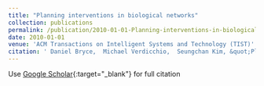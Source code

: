 ```yaml
---
title: "Planning interventions in biological networks"
collection: publications
permalink: /publication/2010-01-01-Planning-interventions-in-biological-networks
date: 2010-01-01
venue: 'ACM Transactions on Intelligent Systems and Technology (TIST)'
citation: ' Daniel Bryce,  Michael Verdicchio,  Seungchan Kim, &quot;Planning interventions in biological networks.&quot; ACM Transactions on Intelligent Systems and Technology (TIST), 2010.'
---
```

Use [Google Scholar](https://scholar.google.com/scholar?q=Planning+interventions+in+biological+networks){:target="_blank"} for full citation